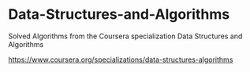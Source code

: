 # Data-Structures-and-Algorithms

Solved Algorithms from the Coursera specialization Data Structures and Algorithms

https://www.coursera.org/specializations/data-structures-algorithms
